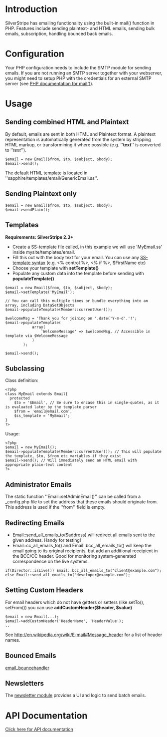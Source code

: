 # Introduction

SilverStripe has emailing functionality using the built-in mail() function in PHP.
Features include sending plaintext- and HTML emails, sending bulk emails, subscription, handling bounced back emails.

# Configuration

Your PHP configuration needs to include the SMTP module for sending emails.
If you are not running an SMTP server together with your webserver, you might need to setup PHP with the credentials for an external SMTP server (see [PHP documentation for mail()](http://php.net/mail)).

# Usage

## Sending combined HTML and Plaintext

By default, emails are sent in both HTML and Plaintext format.
A plaintext representation is automatically generated from the system
by stripping HTML markup, or transformining it where possible
(e.g. ''<strong>text</strong>'' is converted to ''*text*'').
~~~ {php}
$email = new Email($from, $to, $subject, $body);
$email->send();
~~~

The default HTML template is located in ''sapphire/templates/email/GenericEmail.ss''.

## Sending Plaintext only

~~~ {php}
$email = new Email($from, $to, $subject, $body);
$email->sendPlain();
~~~




## Templates

**Requirements: SilverStripe 2.3+**

*  Create a SS-template file called, in this example we will use 'MyEmail.ss' inside mysite/templates/email.
*  Fill this out with the body text for your email. You can use any [SS-template syntax](templates) (e.g. <% control %>, <% if %>, $FirstName etc)
*  Choose your template with **setTemplate()**
*  Populate any custom data into the template before sending with **populateTemplate()**

~~~ {php}
$email = new Email($from, $to, $subject, $body);
$email->setTemplate('MyEmail');

// You can call this multiple times or bundle everything into an array, including DataSetObjects
$email->populateTemplate(Member::currentUser());

$welcomeMsg = 'Thank you for joining on '.date('Y-m-d'.'!';
$email->populateTemplate(
			array(
				'WelcomeMessage' => $welcomeMsg, // Accessible in template via $WelcomeMessage
			)
		);

$email->send();
~~~


## Subclassing

Class definition:
~~~ {php}
<?php
class MyEmail extends Email{
  protected
    $to = '$Email', // Be sure to encase this in single-quotes, as it is evaluated later by the template parser
    $from = 'email@email.com',
    $ss_template = 'MyEmail';
}
?>
~~~

Usage:
~~~ {php}
<?php
$email = new MyEmail();
$email->populateTemplate(Member::currentUser()); // This will populate the template, $to, $from etc variables if they exist
$email->send(); // Will immediately send an HTML email with appropriate plain-text content
?>
~~~

## Administrator Emails

The static function ''Email::setAdminEmail()'' can be called from a _config.php file to set the address that these emails should originate from. This address is used if the ''from'' field is empty.

## Redirecting Emails

*  Email::send_all_emails_to($address) will redirect all emails sent to the given address.  Handy for testing!
*  Email::cc_all_emails_to() and Email::bcc_all_emails_to() will keep the email going to its original recipients, but add an additional receipient in the BCC/CC header.  Good for monitoring system-generated correspondence on the live systems.

~~~ {php}
if(Director::isLive()) Email::bcc_all_emails_to("client@example.com");
else Email::send_all_emails_to("developer@example.com"); 
~~~

## Setting Custom Headers

For email headers which do not have getters or setters (like setTo(), setFrom()) you can use **addCustomHeader($header, $value)**

~~~ {php}
$email = new Email(...);
$email->addCustomHeader('HeaderName', 'HeaderValue');
..
~~~

See http://en.wikipedia.org/wiki/E-mail#Message_header for a list of header names.

## Bounced Emails

[email_bouncehandler](email_bouncehandler)

## Newsletters

The [newsletter module](modules/newsletter) provides a UI and logic to send batch emails.

# API Documentation

[ Click here for API documentation](http://api.silverstripe.org/trunk/sapphire/Email.html)
